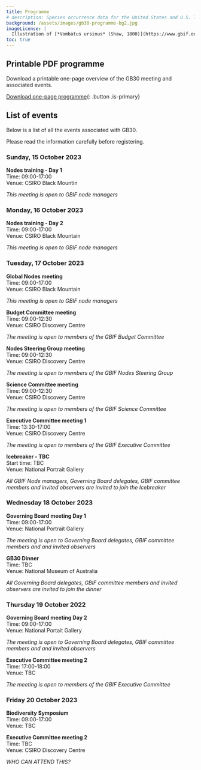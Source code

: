 ```yaml
---
title: Programme
# description: Species occurrence data for the United States and U.S. Territories.
background: /assets/images/gb30-programme-bg2.jpg
imageLicense: |
  Illustration of [*Vombatus ursinus* (Shaw, 1800)](https://www.gbif.org/species/2440301) from The mammals of Australia. Sydney: Thomas Richards, 1871. Via [flickr](https://flic.kr/p/re5gfN)
toc: true
---
```


## Printable PDF programme

Download a printable one-page overview of the GB30 meeting and associated events.

[Download one-page programme](/assets/documents/programme.pdf){: .button .is-primary}

## List of events
Below is a list of all the events associated with GB30. 

Please read the information carefully before registering. 

### Sunday, 15 October 2023

**Nodes training - Day 1**  
Time: 09:00-17:00  
Venue: CSIRO Black Mountin  

*This meeting is open to GBIF node managers*

### Monday, 16 October 2023

**Nodes training - Day 2**  
Time: 09:00-17:00  
Venue: CSIRO Black Mountain  

*This meeting is open to GBIF node managers*

### Tuesday, 17 October 2023

**Global Nodes meeting**  
Time: 09:00-17:00  
Venue: CSIRO Black Mountain  

*This meeting is open to GBIF node managers*

**Budget Committee meeting**  
Time: 09:00-12:30   
Venue: CSIRO Discovery Centre   

*The meeting is open to members of the GBIF Budget Committee*

**Nodes Steering Group meeting**  
Time: 09:00-12:30   
Venue: CSIRO Discovery Centre  

*The meeting is open to members of the GBIF Nodes Steering Group*

**Science Committee meeting**  
Time: 09:00-12:30   
Venue: CSIRO Discovery Centre   

*The meeting is open to members of the GBIF Science Committee*

**Executive Committee meeting 1**  
Time: 13:30-17:00  
Venue: CSIRO Discovery Centre    

*The meeting is open to members of the GBIF Executive Committee*

**Icebreaker - TBC**  
Start time: TBC   
Venue: National Portrait Gallery  

*All GBIF Node managers, Governing Board delegates, GBIF committee members and invited observers are invited to join the Icebreaker*

### Wednesday 18 October 2023
**Governing Board meeting Day 1**  
Time: 09:00-17:00   
Venue: National Portrait Gallery  

*The meeting is open to Governing Board delegates, GBIF committee members and and invited observers*

**GB30 Dinner**  
Time: TBC   
Venue: National Museum of Australia  

*All Governing Board delegates, GBIF committee members and invited observers are invited to join the dinner*

### Thursday 19 October 2022
**Governing Board meeting Day 2**  
Time: 09:00-17:00   
Venue: National Portait Gallery  

*The meeting is open to Governing Board delegates, GBIF committee members and and invited observers*  

**Executive Committee meeting 2**  
Time: 17:00-18:00   
Venue: TBC  

*The meeting is open to members of the GBIF Executive Committee* 


### Friday 20 October 2023
**Biodiversity Symposium**  
Time: 09:00-17:00   
Venue: TBC  

**Executive Committee meeting 2**  
Time: TBC  
Venue: CSIRO Discovery Centre    

*WHO CAN ATTEND THIS?*  


